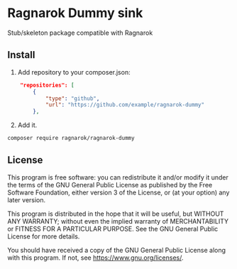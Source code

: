 # Ragnarok Dummy sink

Stub/skeleton package compatible with Ragnarok

## Install

1. Add repository to your composer.json:
```json
    "repositories": [
        {
            "type": "github",
            "url": "https://github.com/example/ragnarok-dummy"
        },
```
2. Add it.
```bash
composer require ragnarok/ragnarok-dummy
```

## License

This program is free software: you can redistribute it and/or modify
it under the terms of the GNU General Public License as published by
the Free Software Foundation, either version 3 of the License, or (at
your option) any later version.

This program is distributed in the hope that it will be useful, but
WITHOUT ANY WARRANTY; without even the implied warranty of
MERCHANTABILITY or FITNESS FOR A PARTICULAR PURPOSE. See the GNU
General Public License for more details.

You should have received a copy of the GNU General Public License
along with this program. If not, see <https://www.gnu.org/licenses/>.
